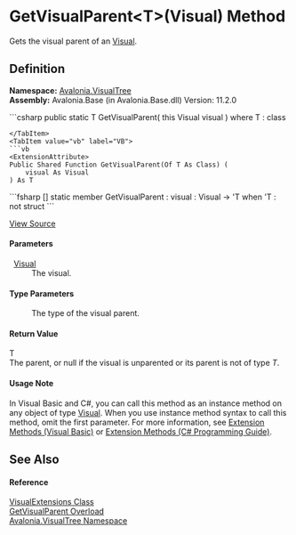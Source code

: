 # GetVisualParent&lt;T&gt;(Visual) Method


Gets the visual parent of an <a href="T_Avalonia_Visual">Visual</a>.



## Definition
**Namespace:** <a href="N_Avalonia_VisualTree">Avalonia.VisualTree</a>  
**Assembly:** Avalonia.Base (in Avalonia.Base.dll) Version: 11.2.0

<Tabs groupId="api-code-preview">
<TabItem value="csharp" label="C#">
```csharp
public static T GetVisualParent<T>(
	this Visual visual
)
where T : class

```
</TabItem>
<TabItem value="vb" label="VB">
```vb
<ExtensionAttribute>
Public Shared Function GetVisualParent(Of T As Class) ( 
	visual As Visual
) As T
```
</TabItem>
<TabItem value="fsharp" label="F#">
```fsharp
[<ExtensionAttribute>]
static member GetVisualParent : 
        visual : Visual -> 'T  when 'T : not struct
```
</TabItem>
</Tabs>



<a href="https://github.com/AvaloniaUI/Avalonia/tree/master/src/Avalonia.Base/VisualTree/VisualExtensions.cs#L434" title="View the source code">View Source</a>



#### Parameters
<dl><dt>  <a href="T_Avalonia_Visual">Visual</a></dt><dd>The visual.</dd></dl>

#### Type Parameters
<dl><dt /><dd>The type of the visual parent.</dd></dl>

#### Return Value
T  
The parent, or null if the visual is unparented or its parent is not of type *T*.

#### Usage Note
In Visual Basic and C#, you can call this method as an instance method on any object of type <a href="T_Avalonia_Visual">Visual</a>. When you use instance method syntax to call this method, omit the first parameter. For more information, see <a href="https://docs.microsoft.com/dotnet/visual-basic/programming-guide/language-features/procedures/extension-methods" target="_blank" rel="noopener noreferrer">Extension Methods (Visual Basic)</a> or <a href="https://docs.microsoft.com/dotnet/csharp/programming-guide/classes-and-structs/extension-methods" target="_blank" rel="noopener noreferrer">Extension Methods (C# Programming Guide)</a>.

## See Also


#### Reference
<a href="T_Avalonia_VisualTree_VisualExtensions">VisualExtensions Class</a>  
<a href="Overload_Avalonia_VisualTree_VisualExtensions_GetVisualParent">GetVisualParent Overload</a>  
<a href="N_Avalonia_VisualTree">Avalonia.VisualTree Namespace</a>  

